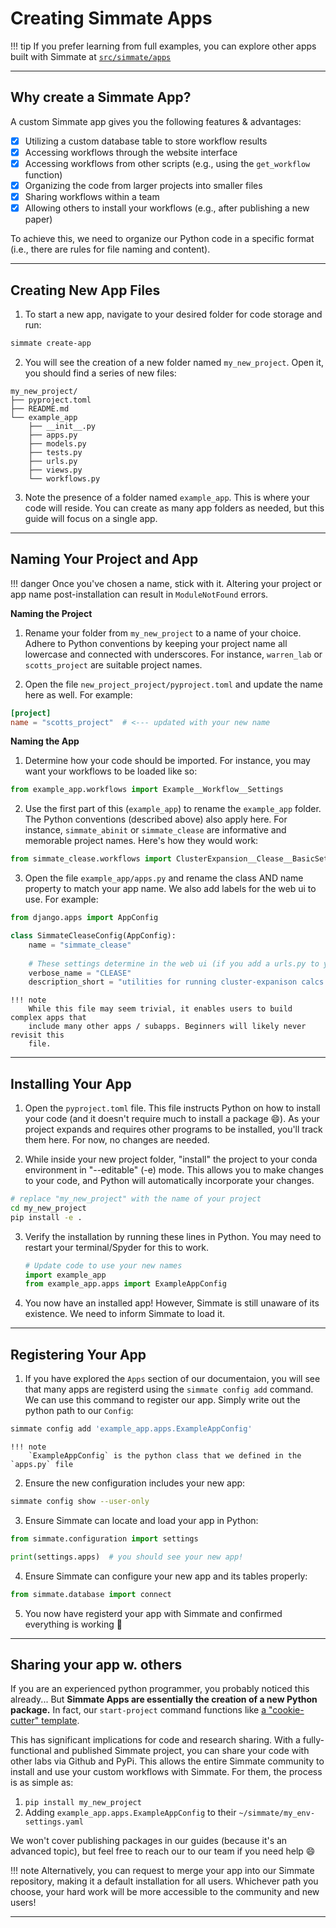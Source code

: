 # Creating Simmate Apps

!!! tip
    If you prefer learning from full examples, you can explore other apps built with Simmate at [`src/simmate/apps`](https://github.com/jacksund/simmate/tree/main/src/simmate/apps)

-------------------------------------------------------------------------------

## Why create a Simmate App?

A custom Simmate app gives you the following features & advantages:

- [x] Utilizing a custom database table to store workflow results
- [x] Accessing workflows through the website interface
- [x] Accessing workflows from other scripts (e.g., using the `get_workflow` function)
- [x] Organizing the code from larger projects into smaller files
- [x] Sharing workflows within a team
- [x] Allowing others to install your workflows (e.g., after publishing a new paper)

To achieve this, we need to organize our Python code in a specific format (i.e., there are rules for file naming and content).

-------------------------------------------------------------------------------

## Creating New App Files

1. To start a new app, navigate to your desired folder for code storage and run:
``` bash
simmate create-app
```

2. You will see the creation of a new folder named `my_new_project`. Open it, you should find a series of new files:
```
my_new_project/
├── pyproject.toml
├── README.md
└── example_app
    ├── __init__.py
    ├── apps.py
    ├── models.py
    ├── tests.py
    ├── urls.py
    ├── views.py
    └── workflows.py
```

3. Note the presence of a folder named `example_app`. This is where your code will reside. You can create as many app folders as needed, but this guide will focus on a single app.

-------------------------------------------------------------------------------

## Naming Your Project and App

!!! danger
    Once you've chosen a name, stick with it. Altering your project or app name post-installation can result in `ModuleNotFound` errors.

**Naming the Project**

1. Rename your folder from `my_new_project` to a name of your choice. Adhere to Python conventions by keeping your project name all lowercase and connected with underscores. For instance, `warren_lab` or `scotts_project` are suitable project names.

2. Open the file `new_project_project/pyproject.toml` and update the name here as well. For example:
``` toml
[project]
name = "scotts_project"  # <--- updated with your new name
```

**Naming the App**

1. Determine how your code should be imported. For instance, you may want your workflows to be loaded like so:
``` python
from example_app.workflows import Example__Workflow__Settings
```

2. Use the first part of this (`example_app`) to rename the `example_app` folder. The Python conventions (described above) also apply here. For instance, `simmate_abinit` or `simmate_clease` are informative and memorable project names. Here's how they would work:
``` python
from simmate_clease.workflows import ClusterExpansion__Clease__BasicSettings
```

3. Open the file `example_app/apps.py` and rename the class AND name property to match your app name. We also add labels for the web ui to use. For example:
``` python
from django.apps import AppConfig

class SimmateCleaseConfig(AppConfig):
    name = "simmate_clease"
    
    # These settings determine in the web ui (if you add a urls.py to your app)
    verbose_name = "CLEASE"  
    description_short = "utilities for running cluster-expanison calcs using CLEASE"
```

    !!! note
        While this file may seem trivial, it enables users to build complex apps that
        include many other apps / subapps. Beginners will likely never revisit this
        file.

-------------------------------------------------------------------------------

## Installing Your App

1. Open the `pyproject.toml` file. This file instructs Python on how to install your code (and it doesn't require much to install a package :smile:). As your project expands and requires other programs to be installed, you'll track them here. For now, no changes are needed.

2. While inside your new project folder, "install" the project to
your conda environment in "--editable" (-e) mode. This allows you to make changes to your code, and Python will automatically incorporate your changes.
``` bash
# replace "my_new_project" with the name of your project
cd my_new_project
pip install -e .
```

3. Verify the installation by running these lines in Python. You may need to restart your terminal/Spyder for this to work.
    ``` python
    # Update code to use your new names
    import example_app
    from example_app.apps import ExampleAppConfig
    ```

4. You now have an installed app! However, Simmate is still unaware
of its existence. We need to inform Simmate to load it.

-------------------------------------------------------------------------------

## Registering Your App

1. If you have explored the `Apps` section of our documentaion, you will see that many apps are registerd using the `simmate config add` command. We can use this command to register our app. Simply write out the python path to our `Config`:
``` bash
simmate config add 'example_app.apps.ExampleAppConfig'
```

    !!! note
        `ExampleAppConfig` is the python class that we defined in the `apps.py` file

2. Ensure the new configuration includes your new app:
``` bash
simmate config show --user-only
```

3. Ensure Simmate can locate and load your app in Python:
``` python
from simmate.configuration import settings

print(settings.apps)  # you should see your new app!
```

4. Ensure Simmate can configure your new app and its tables properly:
``` python
from simmate.database import connect
```

5. You now have registerd your app with Simmate and confirmed everything is working :rocket:

-------------------------------------------------------------------------------

## Sharing your app w. others

If you are an experienced python programmer, you probably noticed this already... But **Simmate Apps are essentially the creation of a new Python package.** In fact, our `start-project` command functions like [a "cookie-cutter" template](https://cookiecutter.readthedocs.io/en/stable/README.html).

This has significant implications for code and research sharing. With a fully-functional and published Simmate project, you can share your code with other labs via Github and PyPi. This allows the entire Simmate community to install and use your custom workflows with Simmate. For them, the process is as simple as:

1.  `pip install my_new_project`
2.  Adding `example_app.apps.ExampleAppConfig` to their `~/simmate/my_env-settings.yaml`

We won't cover publishing packages in our guides (because it's an advanced topic), but feel free to reach our to our team if you need help :smile:

!!! note
    Alternatively, you can request to merge your app into our Simmate repository, making it a default installation for all users. Whichever path you choose, your hard work will be more accessible to the community and new users!

-------------------------------------------------------------------------------
